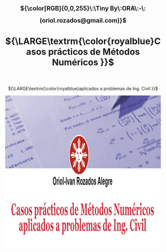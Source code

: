 <p align='center'> 
<h1 align="center"><sub><sup>${\color[RGB]{0,0,255}\:\Tiny By\:ORA\:-\:(oriol.rozados@gmail.com)}$</sup></sub>
<br>
<p align="center">
  ${\LARGE\textrm{\color{royalblue}Casos prácticos de Métodos Numéricos }}$ </p>
</h1>  
</p>
<br> 
<p align='center'> 
    ${\LARGE\textrm{\color{royalblue}aplicados a problemas de Ing. Civil }}$ 
</p>

<p align='center'><img src="src/assets/img/logo.png" style="width:30cm;height:13cm" alt="Volumenes" /></p>
</p>
 
